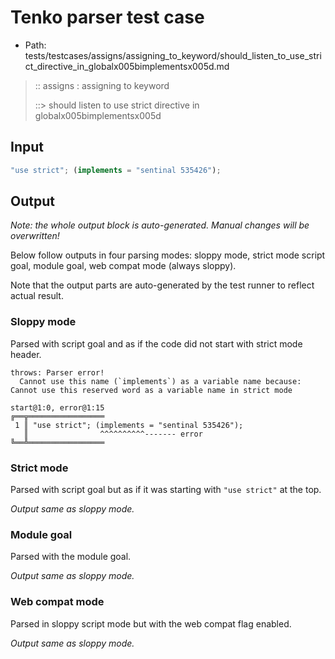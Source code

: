 # Tenko parser test case

- Path: tests/testcases/assigns/assigning_to_keyword/should_listen_to_use_strict_directive_in_globalx005bimplementsx005d.md

> :: assigns : assigning to keyword
>
> ::> should listen to use strict directive in globalx005bimplementsx005d

## Input

`````js
"use strict"; (implements = "sentinal 535426");
`````

## Output

_Note: the whole output block is auto-generated. Manual changes will be overwritten!_

Below follow outputs in four parsing modes: sloppy mode, strict mode script goal, module goal, web compat mode (always sloppy).

Note that the output parts are auto-generated by the test runner to reflect actual result.

### Sloppy mode

Parsed with script goal and as if the code did not start with strict mode header.

`````
throws: Parser error!
  Cannot use this name (`implements`) as a variable name because: Cannot use this reserved word as a variable name in strict mode

start@1:0, error@1:15
╔══╦═════════════════
 1 ║ "use strict"; (implements = "sentinal 535426");
   ║                ^^^^^^^^^^------- error
╚══╩═════════════════

`````

### Strict mode

Parsed with script goal but as if it was starting with `"use strict"` at the top.

_Output same as sloppy mode._

### Module goal

Parsed with the module goal.

_Output same as sloppy mode._

### Web compat mode

Parsed in sloppy script mode but with the web compat flag enabled.

_Output same as sloppy mode._
